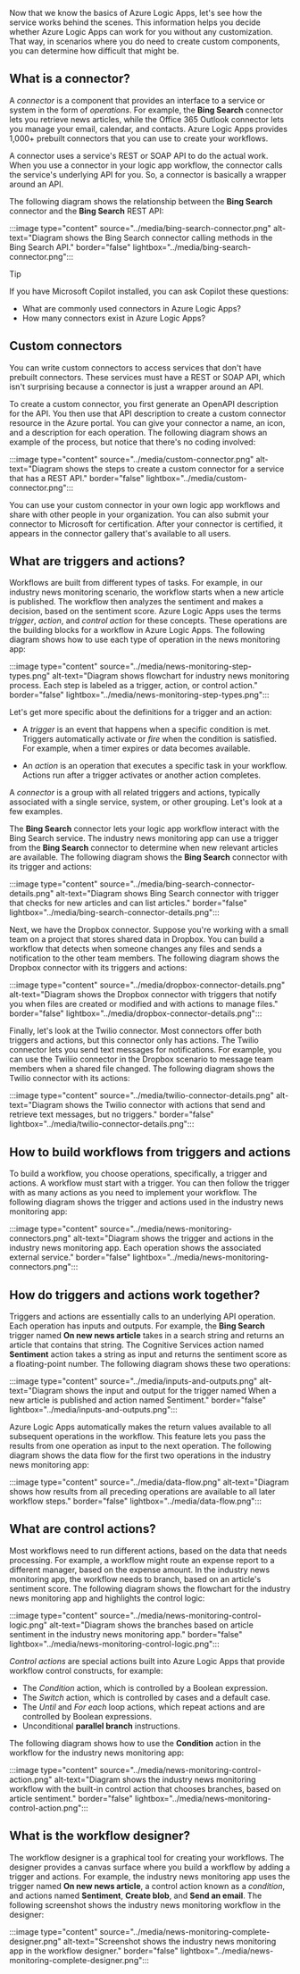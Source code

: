 Now that we know the basics of Azure Logic Apps, let's see how the service works behind the scenes. This information helps you decide whether Azure Logic Apps can work for you without any customization. That way, in scenarios where you do need to create custom components, you can determine how difficult that might be.

## What is a connector?

A *connector* is a component that provides an interface to a service or system in the form of *operations*. For example, the **Bing Search** connector lets you retrieve news articles, while the Office 365 Outlook connector lets you manage your email, calendar, and contacts. Azure Logic Apps provides 1,000+ prebuilt connectors that you can use to create your workflows.

A connector uses a service's REST or SOAP API to do the actual work. When you use a connector in your logic app workflow, the connector calls the service's underlying API for you. So, a connector is basically a wrapper around an API.

The following diagram shows the relationship between the **Bing Search** connector and the **Bing Search** REST API:

:::image type="content" source="../media/bing-search-connector.png" alt-text="Diagram shows the Bing Search connector calling methods in the Bing Search API." border="false" lightbox="../media/bing-search-connector.png":::

> [!TIP]
>
> If you have Microsoft Copilot installed, you can ask Copilot these questions:
>
> - What are commonly used connectors in Azure Logic Apps?
> - How many connectors exist in Azure Logic Apps?

## Custom connectors

You can write custom connectors to access services that don't have prebuilt connectors. These services must have a REST or SOAP API, which isn't surprising because a connector is just a wrapper around an API.

To create a custom connector, you first generate an OpenAPI description for the API. You then use that API description to create a custom connector resource in the Azure portal. You can give your connector a name, an icon, and a description for each operation. The following diagram shows an example of the process, but notice that there's no coding involved:

:::image type="content" source="../media/custom-connector.png" alt-text="Diagram shows the steps to create a custom connector for a service that has a REST API." border="false" lightbox="../media/custom-connector.png":::

You can use your custom connector in your own logic app workflows and share with other people in your organization. You can also submit your connector to Microsoft for certification. After your connector is certified, it appears in the connector gallery that's available to all users.

## What are triggers and actions?

Workflows are built from different types of tasks. For example, in our industry news monitoring scenario, the workflow starts when a new article is published. The workflow then analyzes the sentiment and makes a decision, based on the sentiment score. Azure Logic Apps uses the terms *trigger*, *action*, and *control action* for these concepts. These operations are the building blocks for a workflow in Azure Logic Apps. The following diagram shows how to use each type of operation in the news monitoring app:

:::image type="content" source="../media/news-monitoring-step-types.png" alt-text="Diagram shows flowchart for industry news monitoring process. Each step is labeled as a trigger, action, or control action." border="false" lightbox="../media/news-monitoring-step-types.png":::

Let's get more specific about the definitions for a trigger and an action:

- A *trigger* is an event that happens when a specific condition is met. Triggers automatically activate or *fire* when the condition is satisfied. For example, when a timer expires or data becomes available.

- An *action* is an operation that executes a specific task in your workflow. Actions run after a trigger activates or another action completes.

A *connector* is a group with all related triggers and actions, typically associated with a single service, system, or other grouping. Let's look at a few examples.

The **Bing Search** connector lets your logic app workflow interact with the Bing Search service. The industry news monitoring app can use a trigger from the **Bing Search** connector to determine when new relevant articles are available. The following diagram shows the **Bing Search** connector with its trigger and actions:

:::image type="content" source="../media/bing-search-connector-details.png" alt-text="Diagram shows Bing Search connector with trigger that checks for new articles and can list articles." border="false" lightbox="../media/bing-search-connector-details.png":::

Next, we have the Dropbox connector. Suppose you're working with a small team on a project that stores shared data in Dropbox. You can build a workflow that detects when someone changes any files and sends a notification to the other team members. The following diagram shows the Dropbox connector with its triggers and actions:

:::image type="content" source="../media/dropbox-connector-details.png" alt-text="Diagram shows the Dropbox connector with triggers that notify you when files are created or modified and with actions to manage files." border="false" lightbox="../media/dropbox-connector-details.png":::

Finally, let's look at the Twilio connector. Most connectors offer both triggers and actions, but this connector only has actions. The Twilio connector lets you send text messages for notifications. For example, you can use the Twiliio connector in the Dropbox scenario to message team members when a shared file changed. The following diagram shows the Twilio connector with its actions:

:::image type="content" source="../media/twilio-connector-details.png" alt-text="Diagram shows the Twilio connector with actions that send and retrieve text messages, but no triggers." border="false" lightbox="../media/twilio-connector-details.png":::

## How to build workflows from triggers and actions

To build a workflow, you choose operations, specifically, a trigger and actions. A workflow must start with a trigger. You can then follow the trigger with as many actions as you need to implement your workflow. The following diagram shows the trigger and actions used in the industry news monitoring app:

:::image type="content" source="../media/news-monitoring-connectors.png" alt-text="Diagram shows the trigger and actions in the industry news monitoring app. Each operation shows the associated external service." border="false" lightbox="../media/news-monitoring-connectors.png":::

## How do triggers and actions work together?

Triggers and actions are essentially calls to an underlying API operation. Each operation has inputs and outputs. For example, the **Bing Search** trigger named **On new news article** takes in a search string and returns an article that contains that string. The Cognitive Services action named **Sentiment** action takes a string as input and returns the sentiment score as a floating-point number. The following diagram shows these two operations:

:::image type="content" source="../media/inputs-and-outputs.png" alt-text="Diagram shows the input and output for the trigger named When a new article is published and action named Sentiment." border="false" lightbox="../media/inputs-and-outputs.png":::

Azure Logic Apps automatically makes the return values available to all subsequent operations in the workflow. This feature lets you pass the results from one operation as input to the next operation. The following diagram shows the data flow for the first two operations in the industry news monitoring app:

:::image type="content" source="../media/data-flow.png" alt-text="Diagram shows how results from all preceding operations are available to all later workflow steps." border="false" lightbox="../media/data-flow.png":::

## What are control actions?

Most workflows need to run different actions, based on the data that needs processing. For example, a workflow might route an expense report to a different manager, based on the expense amount. In the industry news monitoring app, the workflow needs to branch, based on an article's sentiment score. The following diagram shows the flowchart for the industry news monitoring app and highlights the control logic:

:::image type="content" source="../media/news-monitoring-control-logic.png" alt-text="Diagram shows the branches based on article sentiment in the industry news monitoring app." border="false" lightbox="../media/news-monitoring-control-logic.png":::

*Control actions* are special actions built into Azure Logic Apps that provide workflow control constructs, for example:

- The *Condition* action, which is controlled by a Boolean expression.
- The *Switch* action, which is controlled by cases and a default case.
- The *Until* and *For each* loop actions, which repeat actions and are controlled by Boolean expressions.
- Unconditional **parallel branch** instructions.

The following diagram shows how to use the **Condition** action in the workflow for the industry news monitoring app:

:::image type="content" source="../media/news-monitoring-control-action.png" alt-text="Diagram shows the industry news monitoring workflow with the built-in control action that chooses branches, based on article sentiment." border="false" lightbox="../media/news-monitoring-control-action.png":::

## What is the workflow designer?

The workflow designer is a graphical tool for creating your workflows. The designer provides a canvas surface where you build a workflow by adding a trigger and actions. For example, the industry news monitoring app uses the trigger named **On new news article**, a control action known as a *condition*, and actions named **Sentiment**, **Create blob**, and **Send an email**. The following screenshot shows the industry news monitoring workflow in the designer:

:::image type="content" source="../media/news-monitoring-complete-designer.png" alt-text="Screenshot shows the industry news monitoring app in the workflow designer." border="false" lightbox="../media/news-monitoring-complete-designer.png":::
